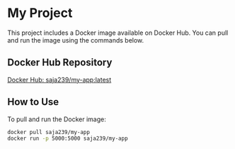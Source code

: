 # My Project

This project includes a Docker image available on Docker Hub. You can pull and run the image using the commands below.

## Docker Hub Repository

[Docker Hub: saja239/my-app:latest](https://hub.docker.com/r/saja239/my-app)

## How to Use

To pull and run the Docker image:

```bash
docker pull saja239/my-app
docker run -p 5000:5000 saja239/my-app

